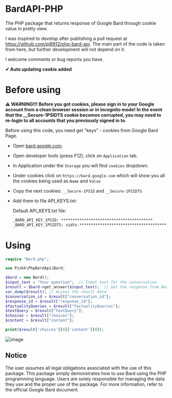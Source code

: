 # BardAPI-PHP
The PHP package that returns response of Google Bard through cookie value in pretty view.

I was inspired to develop after publishing a pull request at https://github.com/pj8912/php-bard-api. The main part of the code is taken from here, but further development will not depend on it.

I welcome comments or bug reports you have.

**✔ Auto updating cookie added**

# Before using
**⚠ WARNING!!! Before you got cookies, please sign in to your Google account from a clean browser session or in incognito mode!
In the event that the __Secure-1PSIDTS cookie becomes corrupted, you may need to re-login to all accounts that you previously signed in to.**

Before using this code, you need get "keys" - cookies from Google Bard Page.
- Open [bard.google.com](https://bard.google.com/).
- Open developer tools (press F12), click on `Application` tab.
- In Application under the `Storage` you will find `cookies` dropdown.
- Under cookies click on `https://bard.google.com` which will show you all the cookies being used as `Name` and `Value`
- Copy the next cookies:
  `__Secure-1PSID` and `__Secure-1PSIDTS`
- Add them to file API_KEYS.txt:

  Default API_KEYS.txt file:
  ```txt
  _BARD_API_KEY_1PSID: ****************************************
  _BARD_API_KEY_1PSIDTS: sidts-****************************************
  ```

# Using
```php
require "Bard.php";

use Pixkk\PhpBardApi\Bard;

$bard = new Bard();
$input_text = "Your question";  // Input text for the conversation
$result = $bard->get_answer($input_text);  // Get the response from Bard
var_dump($result); // Access the result data
$conversation_id = $result["conversation_id"];
$response_id = $result["response_id"];
$factualityQueries = $result["factualityQueries"];
$textQuery = $result["textQuery"];
$choices = $result["choices"];
$content = $result["content"];

print($result['choices'][0]['content'][0]);
```
![image](https://github.com/pixkk/BardAPI-PHP/assets/30828435/00333faf-7bc8-44f0-8776-fa6432f24d4d)

## Notice
The user assumes all legal obligations associated with the use of this package. This package simply demonstrates how to use Bard using the PHP programming language. Users are solely responsible for managing the data they use and the proper use of the package. For more information, refer to the official Google Bard document.
